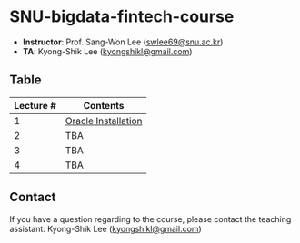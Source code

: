 # SNU-bigdata-fintech-course


- **Instructor**: Prof. Sang-Won Lee (swlee69@snu.ac.kr)
- **TA**:         Kyong-Shik Lee (kyongshikl@gmail.com)

## Table
|Lecture # | Contents |
| ---  | --- |
| 1 | [Oracle Installation ](./oracle_installation/README.md) |
| 2 | TBA | 
| 3 | TBA |
| 4 | TBA |

## Contact
If you have a question regarding to the course, please contact the teaching assistant: Kyong-Shik Lee (kyongshikl@gmail.com)
